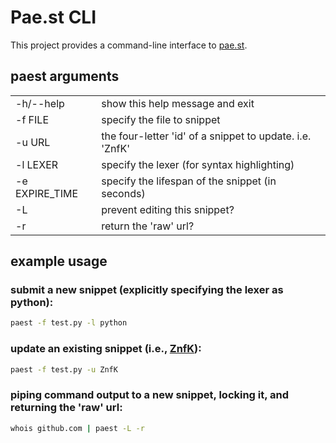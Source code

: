 Pae.st CLI
==========

This project provides a command-line interface to [pae.st](http://pae.st).

## paest arguments
<table>
    <tr><td>-h/--help</td><td>show this help message and exit</td></tr>
    <tr><td>-f FILE</td><td>specify the file to snippet</td></tr>
    <tr><td>-u URL</td><td>the four-letter 'id' of a snippet to update. i.e. 'ZnfK'</td></tr>
    <tr><td>-l LEXER</td><td>specify the lexer (for syntax highlighting)</td></tr>
    <tr><td>-e EXPIRE_TIME</td><td>specify the lifespan of the snippet (in seconds)</td></tr>
    <tr><td>-L</td><td>prevent editing this snippet?</td></tr>
    <tr><td>-r</td><td>return the 'raw' url?</td></tr>
</table>

## example usage

### submit a new snippet (explicitly specifying the lexer as python):
```bash
paest -f test.py -l python
```

### update an existing snippet (i.e., [ZnfK](http://pae.st/ZnfK)):
```bash
paest -f test.py -u ZnfK
```

### piping command output to a new snippet, locking it, and returning the 'raw' url:
```bash
whois github.com | paest -L -r
```
